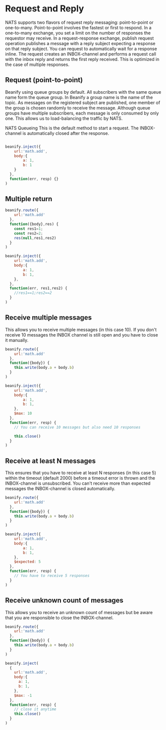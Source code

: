 # Request and Reply

NATS supports two flavors of request reply messaging: point-to-point or one-to-many. Point-to-point involves the fastest or first to respond. In a one-to-many exchange, you set a limit on the number of responses the requestor may receive. In a request-response exchange, publish request operation publishes a message with a reply subject expecting a response on that reply subject. You can request to automatically wait for a response inline. The request creates an INBOX-channel and performs a request call with the inbox reply and returns the first reply received. This is optimized in the case of multiple responses.

## Request (point-to-point)
Beanify using queue groups by default. All subscribers with the same queue name form the queue group. In Beanify a group name is the name of the topic. As messages on the registered subject are published, one member of the group is chosen randomly to receive the message. Although queue groups have multiple subscribers, each message is only consumed by only one. This allows us to load-balancing the traffic by NATS.

NATS Queueing
This is the default method to start a request. The INBOX-channel is automatically closed after the response.

```javascript

beanify.inject({
    url:'math.add',
    body:{
        a: 1,
        b: 1
    }
  },
  function(err, resp) {}
)

```

## Multiple return

```javascript
beanify.route({
    url:'math.add'
  },
  function({body},res) {
    const res1=1;
    const res2=2;
    res(null,res1,res2)
  }
)

beanify.inject({
    url:'math.add',
    body:{
        a: 1,
        b: 1,
    },
  },
  function(err, res1,res2) {
    //res1==1;res2==2
  }
)
```

## Receive multiple messages
This allows you to receive multiple messages (in this case 10). If you don't receive 10 messages the INBOX channel is still open and you have to close it manually.

```javascript
beanify.route({
    url:'math.add'
  },
  function({body}) {
    this.write(body.a + body.b)
  }
)

beanify.inject({
    url:'math.add',
    body:{
        a: 1,
        b: 1,
    },
    $max: 10
  },
  function(err, resp) {
    // You can receive 10 messages but also need 10 responses

    this.close()
  }
)
```

## Receive at least N messages
This ensures that you have to receive at least N responses (in this case 5) within the timeout (default 2000) before a timeout error is thrown and the INBOX-channel is unsubscribed. You can't receive more than expected messages the INBOX-channel is closed automatically.

```javascript
beanify.route({
    url:'math.add'
  },
  function({body}) {
    this.write(body.a + body.b)
  }
)

beanify.inject({
    url:'math.add',
    body:{
        a: 1,
        b: 1,
    },
    $expected: 5
  },
  function(err, resp) {
    // You have to receive 5 responses
  }
)

```

## Receive unknown count of messages
This allows you to receive an unknown count of messages but be aware that you are responsible to close the INBOX-channel.

```javascript
beanify.route({
    url:'math.add'
  },
  function({body}) {
    this.write(body.a + body.b)
  }
)

beanify.inject(
  {
    url:'math.add',
    body:{
      a: 1,
      b: 1,
    },
    $max: -1
  },
  function(err, resp) {
    // close it anytime
    this.close()
  }
)

```